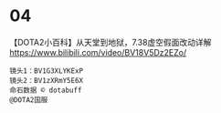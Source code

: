
# 04

【DOTA2小百科】从天堂到地狱，7.38虚空假面改动详解 https://www.bilibili.com/video/BV18V5Dz2EZo/
```
镜头1：BV1G3XLYKExP
镜头2：BV1zXRmY5E6X
命石数据 © dotabuff
@DOTA2国服
```
